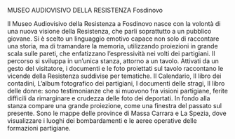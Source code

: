 MUSEO AUDIOVISIVO DELLA RESISTENZA
Fosdinovo

Il Museo Audiovisivo della Resistenza a Fosdinovo nasce con la volontà di una nuova visione della Resistenza, che parli soprattutto a un pubblico giovane. Si è scelto un linguaggio emotivo capace non solo di raccontare una storia, ma di tramandare la memoria, utilizzando proiezioni in grande scala sulle pareti, che enfatizzano l’espressività nei volti dei partigiani. 
Il percorso si sviluppa in un’unica stanza, attorno a un tavolo. Attivati da un gesto del visitatore, i documenti e le foto proiettati sul tavolo raccontano le vicende della Resistenza suddivise per tematiche. Il Calendario, Il libro dei contadini, L’album fotografico dei partigiani, I documenti delle stragi, Il libro delle donne: sono testimonianze che si muovono fra visioni partigiane, ferite difficili da rimarginare e crudezza delle foto dei deportati. 
In fondo alla stanza compare una grande proiezione, come una finestra del passato sul presente. Sono le mappe delle province di Massa Carrara e La Spezia, dove visualizzare i luoghi dei bombardamenti e le aeree operative delle formazioni partigiane.
